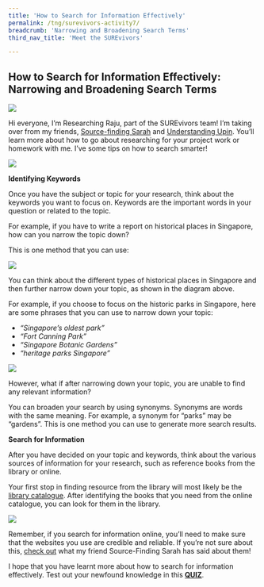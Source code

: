 ```yaml
---
title: 'How to Search for Information Effectively'
permalink: /tng/surevivors-activity7/
breadcrumb: 'Narrowing and Broadening Search Terms'
third_nav_title: 'Meet the SUREvivors'

---
```



## How to Search for Information Effectively: Narrowing and Broadening Search Terms

![](https://sure.nlb.gov.sg/images/Researching_Raju1.jpg)

Hi everyone, I’m Researching Raju, part of the SUREvivors team! I’m taking over from my friends, [Source-finding Sarah](https://sure.nlb.gov.sg/tng/surevivors-activity3/) and [Understanding Upin](https://sure.nlb.gov.sg/tng/surevivors-activity5/). You’ll learn more about how to go about researching for your project work or homework with me. I’ve some tips on how to search smarter! 

![](https://sure.nlb.gov.sg/images/surevivors-act7-01.JPG)



**Identifying Keywords**

Once you have the subject or topic for your research, think about the keywords you want to focus on. Keywords are the important words in your question or related to the topic.

 

For example, if you have to write a report on historical places in Singapore, how can you narrow the topic down?

 

This is one method that you can use:

![](https://sure.nlb.gov.sg/images/surevivors-act7-02.JPG)

You can think about the different types of historical places in Singapore and then further narrow down your topic, as shown in the diagram above.

 

For example, if you choose to focus on the historic parks in Singapore, here are some phrases that you can use to narrow down your topic:

- *“Singapore’s  oldest park”*
- *“Fort Canning Park”*
- *“Singapore Botanic Gardens”*
- *“heritage parks Singapore”*

![](https://sure.nlb.gov.sg/images/surevivors-act7-03.JPG)



However, what if after narrowing down your topic, you are unable to find any relevant information? 

 

You can broaden your search by using synonyms. Synonyms are words with the same meaning. For example, a synonym for “parks” may be “gardens”. This is one method you can use to generate more search results.

 

**Search for Information**

After you have decided on your topic and keywords, think about the various sources of information for your research, such as reference books from the library or online.

Your first stop in finding resource from the library will most likely be the [library catalogue](http://www.catalogue.nlb.gov.sg). After identifying the books that you need from the online catalogue, you can look for them in the library. 

![](https://sure.nlb.gov.sg/images/surevivors-act7-04.JPG)



Remember, if you search for information online, you’ll need to make sure that the websites you use are credible and reliable. If you’re not sure about this, [check out](https://sure.nlb.gov.sg/tng/surevivors-activity4/) what my friend Source-Finding Sarah has said about them!

I hope that you have learnt more about how to search for information effectively. Test out your newfound knowledge in this **[QUIZ](https://go.gov.sg/surevivors-activity7)**.







